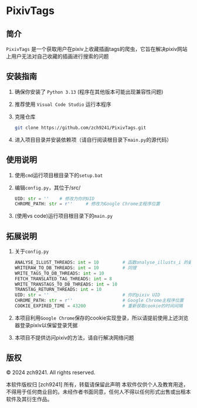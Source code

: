 # PixivTags

## 简介

`PixivTags` 是一个获取用户在pixiv上收藏插画tags的爬虫，它旨在解决pixiv网站上用户无法对自己收藏的插画进行搜索的问题

## 安装指南

1. 确保你安装了 `Python 3.13` (程序在其他版本可能出现兼容性问题)
2. 推荐使用 `Visual Code Studio` 运行本程序
3. 克隆仓库

   ```bash
   git clone https://github.com/zch9241/PixivTags.git
4. 进入项目目录并安装依赖项（请自行阅读根目录下`main.py`的源代码）

## 使用说明

1. 使用`cmd`运行项目根目录下的`setup.bat`
2. 编辑`config.py`，其位于/src/

   ```Python
   UID: str = ''    # 修改为你的UID
   CHROME_PATH: str = r''     # 修改为Google Chrome主程序位置
3. (使用vs code)运行项目根目录下的`main.py`

## 拓展说明

1. 关于`config.py`

   ```Python
   ANALYSE_ILLUST_THREADS: int = 10         # 函数analyse_illusts_i 的最大线程数量
   WRITERAW_TO_DB_THREADS: int = 10         # 同理
   WRITE_TAGS_TO_DB_THREADS: int = 10
   FETCH_TRANSLATED_TAG_THREADS: int = 8
   WRITE_TRANSTAGS_TO_DB_THREADS: int = 10
   TRANSTAG_RETURN_THREADS: int = 10
   UID: str = ''                            # 你的pixiv UID
   CHROME_PATH: str = r''                   # Google Chrome主程序位置
   COOKIE_EXPIRED_TIME = 43200              # 重新获取cookie的时间间隔

2. 本项目利用`Google Chrome`保存的cookie实现登录，所以请提前使用上述浏览器登录pixiv以保留登录凭据

3. 本项目不提供访问pixiv的方法，请自行解决网络问题

## 版权  
  
© 2024 zch9241. All rights reserved.  
  
本软件版权归 [zch9241] 所有，转载请保留此声明
本软件仅供个人及教育用途，不得用于任何商业目的。未经作者书面同意，任何人不得以任何形式出售或出租本软件及其衍生作品。
